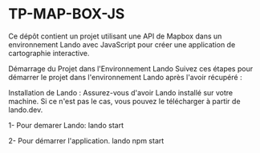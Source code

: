 # TP-MAP-BOX-JS

Ce dépôt contient un projet utilisant une API de Mapbox dans un environnement 
Lando avec JavaScript pour créer une application de cartographie interactive.

Démarrage du Projet dans l'Environnement Lando
Suivez ces étapes pour démarrer le projet dans l'environnement Lando après l'avoir récupéré :

Installation de Lando : Assurez-vous d'avoir Lando installé sur votre machine.
Si ce n'est pas le cas, vous pouvez le télécharger à partir de lando.dev.

1-
Pour demarer Lando:
 lando start
 
2-
Pour  démarrer l'application.
 lando npm start 
  
